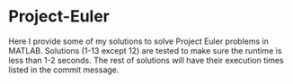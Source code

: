 # Project-Euler
Here I provide some of my solutions to solve Project Euler problems in MATLAB. Solutions (1-13 except 12) are tested to make sure the runtime is less than 1-2 seconds. The rest of solutions will have their execution times listed in the commit message.
